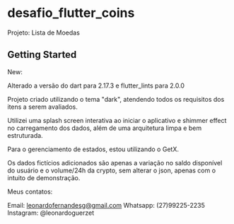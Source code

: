 # desafio_flutter_coins

Projeto: Lista de Moedas

## Getting Started

New: 

Alterado a versão do dart para 2.17.3 e flutter_lints para 2.0.0


Projeto criado utilizando o tema "dark", atendendo todos os requisitos dos itens a serem avaliados.


Utilizei uma splash screen interativa ao iniciar o aplicativo e shimmer effect no carregamento dos 
dados, além de uma arquitetura limpa e bem estruturada.  


Para o gerenciamento de estados, estou utilizando o GetX.


Os dados fictícios adicionados são apenas a variação no saldo disponível do usuário e o volume/24h 
da crypto, sem alterar o json, apenas com o intuito de demonstração.


Meus contatos:

Email: leonardofernandesg@gmail.com
Whatsapp: (27)99225-2235
Instagram: @leonardoguerzet